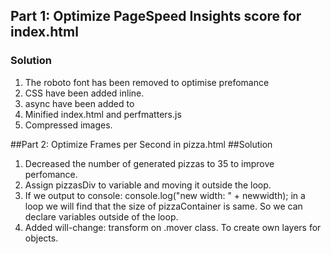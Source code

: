 ## Part 1: Optimize PageSpeed Insights score for index.html
### Solution
1. The roboto font has been removed to optimise prefomance <link href="//fonts.googleapis.com/css?family=Open+Sans:400,700" rel="stylesheet">
2. CSS have been added inline.
3. async have been added to <script src="http://www.google-analytics.com/analytics.js"></script>
4. Minified index.html and perfmatters.js
5. Compressed images.


##Part 2: Optimize Frames per Second in pizza.html
##Solution
1. Decreased the number of generated pizzas to 35 to improve perfomance. 
2. Assign pizzasDiv to variable and moving it  outside the loop.
3. If we output to console:  console.log("new width: " + newwidth); in a loop we will find that the size of pizzaContainer is same. So we can declare variables outside of the loop.
4. Added will-change: transform on .mover class. To create own layers for objects.  
